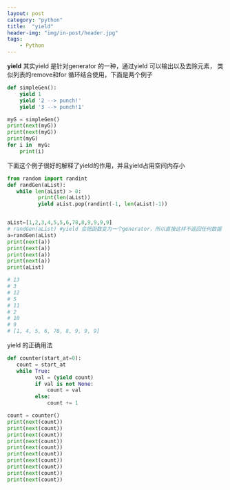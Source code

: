 ```yaml
---
layout: post
category: "python"
title:  "yield"
header-img: "img/in-post/header.jpg"
tags:
    - Python
---
```


**yield**
其实yield 是针对generator 的一种，通过yield 可以输出以及去除元素，
类似列表的remove和for 循环结合使用，下面是两个例子

```python
def simpleGen():
    yield 1
    yield '2 --> punch!'
    yield '3 --> punch!1'

myG = simpleGen()
print(next(myG))
print(next(myG))
print(myG)
for i in  myG:
    print(i)
```

下面这个例子很好的解释了yield的作用，并且yield占用空间内存小
```python
from random import randint
def randGen(aList):
   while len(aList) > 0:
          print(len(aList))
          yield aList.pop(randint(-1, len(aList)-1))


aList=[1,2,3,4,5,5,6,78,8,9,9,9,9]
# randGen(aList) #yield 会把函数变为一个generator，所以直接这样不返回任何数据
a=randGen(aList)
print(next(a))
print(next(a))
print(next(a))
print(next(a))
print(aList)

# 13
# 3
# 12
# 5
# 11
# 2
# 10
# 9
# [1, 4, 5, 6, 78, 8, 9, 9, 9]
```
yield 的正确用法
```python
def counter(start_at=0):
   count = start_at
   while True:
         val = (yield count)
         if val is not None:
             count = val
         else:
             count += 1

count = counter()
print(next(count))
print(next(count))
print(next(count))
print(next(count))
print(next(count))
print(next(count))
print(next(count))
print(next(count))
print(next(count))
print(next(count))
```